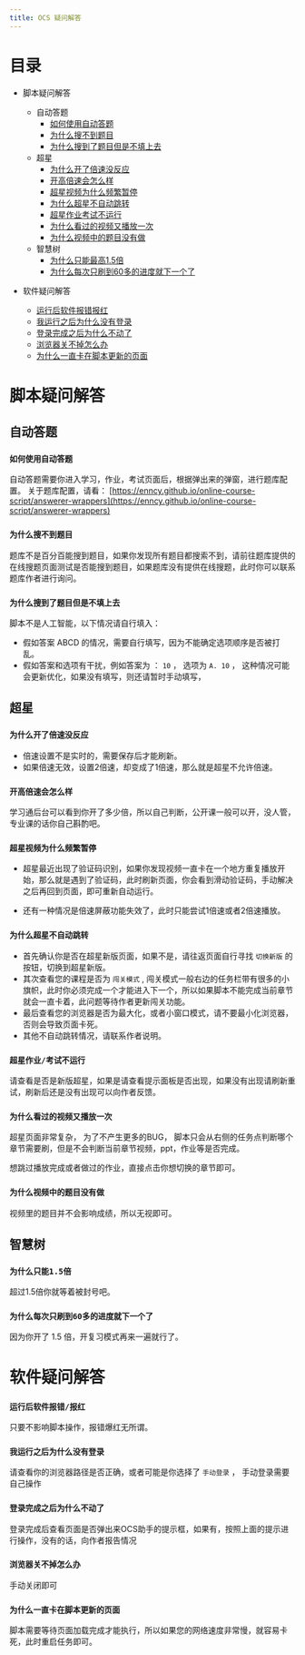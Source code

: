 ```yaml
---
title: OCS 疑问解答
---
```


# 目录

- 脚本疑问解答

    - 自动答题
        - [如何使用自动答题](#如何使用自动答题)
        - [为什么搜不到题目](#为什么搜不到题目)
        - [为什么搜到了题目但是不填上去](#为什么搜到了题目但是不填上去)
    - 超星
        - [为什么开了倍速没反应](#为什么开了倍速没反应)
        - [开高倍速会怎么样](#开高倍速会怎么样)
        - [超星视频为什么频繁暂停](#超星视频为什么频繁暂停)
        - [为什么超星不自动跳转](#为什么超星不自动跳转)
        - [超星作业考试不运行](#超星作业考试不运行)
        - [为什么看过的视频又播放一次](#为什么看过的视频又播放一次)
        - [为什么视频中的题目没有做](#为什么视频中的题目没有做)
     - 智慧树
        - [为什么只能最高1.5倍](#为什么只能15倍)
        - [为什么每次只刷到60多的进度就下一个了](#为什么每次只刷到60多的进度就下一个了)

- 软件疑问解答
    - [运行后软件报错报红](#运行后软件报错报红)
    - [我运行之后为什么没有登录](#我运行之后为什么没有登录)
    - [登录完成之后为什么不动了](#登录完成之后为什么不动了)
    - [浏览器关不掉怎么办](#浏览器关不掉怎么办)
    - [为什么一直卡在脚本更新的页面](#为什么一直卡在脚本更新的页面)

# 脚本疑问解答

## 自动答题

### `如何使用自动答题`

自动答题需要你进入学习，作业，考试页面后，根据弹出来的弹窗，进行题库配置。 关于题库配置，请看： [https://enncy.github.io/online-course-script/answerer-wrappers](https://enncy.github.io/online-course-script/answerer-wrappers)


### `为什么搜不到题目`

题库不是百分百能搜到题目，如果你发现所有题目都搜索不到，请前往题库提供的在线搜题页面测试是否能搜到题目，如果题库没有提供在线搜题，此时你可以联系题库作者进行询问。

### `为什么搜到了题目但是不填上去`

脚本不是人工智能，以下情况请自行填入：
- 假如答案 ABCD 的情况，需要自行填写，因为不能确定选项顺序是否被打乱。
- 假如答案和选项有干扰，例如答案为 ： `10` ， 选项为 `A. 10` ， 这种情况可能会更新优化，如果没有填写，则还请暂时手动填写，

## 超星

### `为什么开了倍速没反应`

- 倍速设置不是实时的，需要保存后才能刷新。
- 如果倍速无效，设置2倍速，却变成了1倍速，那么就是超星不允许倍速。

### `开高倍速会怎么样`

学习通后台可以看到你开了多少倍，所以自己判断，公开课一般可以开，没人管，专业课的话你自己斟酌吧。

### `超星视频为什么频繁暂停`

- 超星最近出现了验证码识别，如果你发现视频一直卡在一个地方重复播放开始，那么就是遇到了验证码，此时刷新页面，你会看到滑动验证码，手动解决之后再回到页面，即可重新自动运行。

- 还有一种情况是倍速屏蔽功能失效了，此时只能尝试1倍速或者2倍速播放。

### `为什么超星不自动跳转`

- 首先确认你是否在超星新版页面，如果不是，请往返页面自行寻找 `切换新版` 的按钮，切换到超星新版。
- 其次查看您的课程是否为 `闯关模式` , 闯关模式一般右边的任务栏带有很多的小旗帜，此时你必须完成一个才能进入下一个，所以如果脚本不能完成当前章节就会一直卡着，此问题等待作者更新闯关功能。
- 最后查看您的浏览器是否为最大化，或者小窗口模式，请不要最小化浏览器，否则会导致页面卡死。
- 其他不自动跳转情况，请联系作者说明。

### `超星作业/考试不运行`

请查看是否是新版超星，如果是请查看提示面板是否出现，如果没有出现请刷新重试，刷新后还是没有出现可以向作者反馈。

### `为什么看过的视频又播放一次`

超星页面非常复杂， 为了不产生更多的BUG， 脚本只会从右侧的任务点判断哪个章节需要刷，但是不会判断当前章节视频，ppt，作业等是否完成。

想跳过播放完成或者做过的作业，直接点击你想切换的章节即可。

### `为什么视频中的题目没有做`


视频里的题目并不会影响成绩，所以无视即可。

## 智慧树

### `为什么只能1.5倍`

超过1.5倍你就等着被封号吧。

### `为什么每次只刷到60多的进度就下一个了`

因为你开了 1.5 倍，开复习模式再来一遍就行了。


# 软件疑问解答


### `运行后软件报错/报红`

只要不影响脚本操作，报错爆红无所谓。


### `我运行之后为什么没有登录`

请查看你的浏览器路径是否正确，或者可能是你选择了 `手动登录` ， 手动登录需要自己操作
 
### `登录完成之后为什么不动了`

登录完成后查看页面是否弹出来OCS助手的提示框，如果有，按照上面的提示进行操作，没有的话，向作者报告情况


### `浏览器关不掉怎么办`

手动关闭即可

### `为什么一直卡在脚本更新的页面`

脚本需要等待页面加载完成才能执行，所以如果您的网络速度非常慢，就容易卡死，此时重启任务即可。
